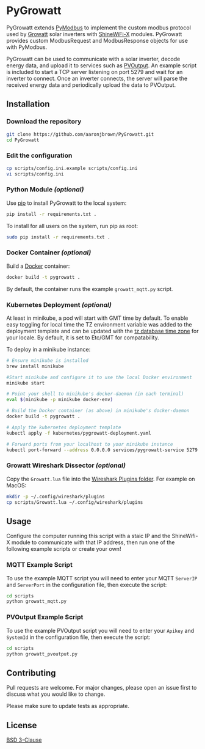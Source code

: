 # PyGrowatt
PyGrowatt extends [PyModbus](https://github.com/riptideio/pymodbus) to implement the custom modbus protocol used by [Growatt](https://www.ginverter.com/) solar inverters with [ShineWiFi-X](https://www.ginverter.com/Monitoring/10-630.html) modules.  PyGrowatt provides custom ModbusRequest and ModbusResponse objects for use with PyModbus.

PyGrowatt can be used to communicate with a solar inverter, decode energy data, and upload it to services such as [PVOutput](https://pvoutput.org/). An example script is included to start a TCP server listening on port 5279 and wait for an inverter to connect. Once an inverter connects, the server will parse the received energy data and periodically upload the data to PVOutput.

## Installation
### Download the repository
```bash
git clone https://github.com/aaronjbrown/PyGrowatt.git
cd PyGrowatt
```

### Edit the configuration
```bash
cp scripts/config.ini.example scripts/config.ini
vi scripts/config.ini
```
### Python Module _(optional)_
Use [pip](https://pip.pypa.io/en/stable/) to install PyGrowatt to the local system:
```bash
pip install -r requirements.txt .
```
To install for all users on the system, run pip as root:
```bash
sudo pip install -r requirements.txt .
```

### Docker Container _(optional)_
Build a [Docker](https://www.docker.com/) container:
```bash
docker build -t pygrowatt .
```
By default, the container runs the example ```growatt_mqtt.py``` script.

### Kubernetes Deployment _(optional)_
At least in minikube, a pod will start with GMT time by default. To enable easy toggling for local time the TZ environment variable was added to the deployment template and can be updated with the [tz database time zone](https://en.wikipedia.org/wiki/List_of_tz_database_time_zones) for your locale. By default, it is set to Etc/GMT for compatability. 

To deploy in a minikube instance:
```bash
# Ensure minikube is installed
brew install minikube

#Start minikube and configure it to use the local Docker environment
minikube start

# Point your shell to minikube's docker-daemon (in each terminal)
eval $(minikube -p minikube docker-env)

# Build the Docker container (as above) in minikube's docker-daemon
docker build -t pygrowatt .

# Apply the kubernetes deployment template
kubectl apply -f kubernetes/pygrowatt-deployment.yaml

# Forward ports from your localhost to your minikube instance
kubectl port-forward --address 0.0.0.0 services/pygrowatt-service 5279:5279
```

### Growatt Wireshark Dissector _(optional)_
Copy the ```Growatt.lua``` file into the [Wireshark Plugins folder](https://www.wireshark.org/docs/wsug_html_chunked/ChPluginFolders.html). For example on MacOS:
```bash
mkdir -p ~/.config/wireshark/plugins
cp scripts/Growatt.lua ~/.config/wireshark/plugins
```

## Usage
Configure the computer running this script with a staic IP and the ShineWifi-X module to communicate with that IP address, then run one of the following example scripts or create your own!
### MQTT Example Script
To use the example MQTT script you will need to enter your MQTT `ServerIP` and `ServerPort` in the configuration file, then execute the script:
```bash
cd scripts
python growatt_mqtt.py
```
### PVOutput Example Script
To use the example PVOutput script you will need to enter your `Apikey` and `SystemId` in the configuration file, then execute the script:
```bash
cd scripts
python growatt_pvoutput.py
```

## Contributing
Pull requests are welcome. For major changes, please open an issue first to discuss what you would like to change.

Please make sure to update tests as appropriate.

## License
[BSD 3-Clause](https://choosealicense.com/licenses/bsd-3-clause/)